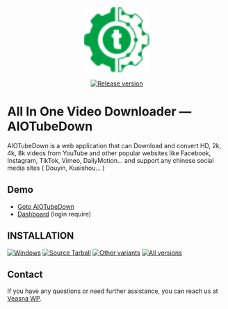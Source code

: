 <div align="center">

<a href="#readme">
<img alt="AIOTubeDown" src="https://raw.githubusercontent.com/veasnawp/aiotubedown-app/master/.github/logo.svg" width="150">
</a>

[![Release version](https://img.shields.io/github/v/release/veasnawp/aiotubedown-app?color=brightgreen&label=Download&style=for-the-badge)](#installation "Installation")

</div>

# All In One Video Downloader — AIOTubeDown

AIOTubeDown is a web application that can Download and convert HD, 2k, 4k, 8k videos from YouTube and other popular websites like Facebook, Instagram, TikTok, Vimeo, DailyMotion... and support any chinese social media sites ( Douyin, Kuaishou... )

## Demo

- [Goto AIOTubeDown](https://aio-tube-down.vercel.app)
- [Dashboard](https://aio-tube-down.vercel.app/dashboard) (login require)

## INSTALLATION

<!-- MANPAGE: BEGIN EXCLUDED SECTION -->
[![Windows](https://img.shields.io/badge/-Windows_x64-blue.svg?style=for-the-badge&logo=windows)](https://github.com/veasnawp/aiotubedown-app/releases/latest/download/aiotubedown.exe)
[![Source Tarball](https://img.shields.io/badge/-Source_tar-green.svg?style=for-the-badge)](https://github.com/veasnawp/aiotubedown-app/releases/latest/download/aiotubedown.tar.gz)
[![Other variants](https://img.shields.io/badge/-Other-grey.svg?style=for-the-badge)](#release-files)
[![All versions](https://img.shields.io/badge/-All_Versions-lightgrey.svg?style=for-the-badge)](https://github.com/veasnawp/aiotubedown-app/releases)
<!-- MANPAGE: END EXCLUDED SECTION -->

## Contact

If you have any questions or need further assistance, you can reach us at [Veasna WP](https://t.me/veasnawp).